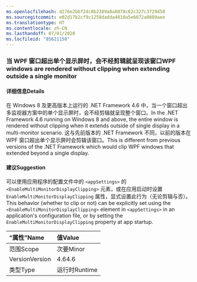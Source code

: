 ```yaml
---
ms.openlocfilehash: d276e2bbf24c8b2389a0a8078c62c327c3729d50
ms.sourcegitcommit: e02d17b2cf9c1258dadda4810a5e6072a0089aee
ms.translationtype: HT
ms.contentlocale: zh-CN
ms.lasthandoff: 07/01/2020
ms.locfileid: "85621158"
---
```

### <a name="wpf-windows-are-rendered-without-clipping-when-extending-outside-a-single-monitor"></a><span data-ttu-id="88ae1-101">当 WPF 窗口超出单个显示屏时，会不经剪辑就呈现该窗口</span><span class="sxs-lookup"><span data-stu-id="88ae1-101">WPF windows are rendered without clipping when extending outside a single monitor</span></span>

#### <a name="details"></a><span data-ttu-id="88ae1-102">详细信息</span><span class="sxs-lookup"><span data-stu-id="88ae1-102">Details</span></span>

<span data-ttu-id="88ae1-103">在 Windows 8 及更高版本上运行的 .NET Framework 4.6 中，当一个窗口超出多监视器方案中的单个显示屏时，会不经剪辑就呈现整个窗口。</span><span class="sxs-lookup"><span data-stu-id="88ae1-103">In the .NET Framework 4.6 running on Windows 8 and above, the entire window is rendered without clipping when it extends outside of single display in a multi-monitor scenario.</span></span> <span data-ttu-id="88ae1-104">这与先前版本的 .NET Framework 不同，以前的版本在 WPF 窗口超出单个显示屏时会剪辑该窗口。</span><span class="sxs-lookup"><span data-stu-id="88ae1-104">This is different from previous versions of the .NET Framework which would clip WPF windows that extended beyond a single display.</span></span>

#### <a name="suggestion"></a><span data-ttu-id="88ae1-105">建议</span><span class="sxs-lookup"><span data-stu-id="88ae1-105">Suggestion</span></span>

<span data-ttu-id="88ae1-106">可以使用应用程序的配置文件中的 <code>&lt;appSettings&gt;</code> 的 <code>&lt;EnableMultiMonitorDisplayClipping&gt;</code> 元素，或在应用启动时设置 <code>EnableMultiMonitorDisplayClipping</code> 属性，显式设置此行为（无论剪辑与否）。</span><span class="sxs-lookup"><span data-stu-id="88ae1-106">This behavior (whether to clip or not) can be explicitly set using the <code>&lt;EnableMultiMonitorDisplayClipping&gt;</code> element in <code>&lt;appSettings&gt;</code> in an application's configuration file, or by setting the <code>EnableMultiMonitorDisplayClipping</code> property at app startup.</span></span>

| <span data-ttu-id="88ae1-107">“属性”</span><span class="sxs-lookup"><span data-stu-id="88ae1-107">Name</span></span>    | <span data-ttu-id="88ae1-108">值</span><span class="sxs-lookup"><span data-stu-id="88ae1-108">Value</span></span>       |
|:--------|:------------|
| <span data-ttu-id="88ae1-109">范围</span><span class="sxs-lookup"><span data-stu-id="88ae1-109">Scope</span></span>   |<span data-ttu-id="88ae1-110">次要</span><span class="sxs-lookup"><span data-stu-id="88ae1-110">Minor</span></span>|
|<span data-ttu-id="88ae1-111">Version</span><span class="sxs-lookup"><span data-stu-id="88ae1-111">Version</span></span>|<span data-ttu-id="88ae1-112">4.6</span><span class="sxs-lookup"><span data-stu-id="88ae1-112">4.6</span></span>|
|<span data-ttu-id="88ae1-113">类型</span><span class="sxs-lookup"><span data-stu-id="88ae1-113">Type</span></span>|<span data-ttu-id="88ae1-114">运行时</span><span class="sxs-lookup"><span data-stu-id="88ae1-114">Runtime</span></span>|
